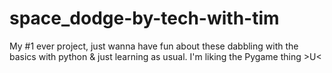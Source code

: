 # space_dodge-by-tech-with-tim
My #1 ever project, just wanna have fun about these dabbling with the basics with python &amp; just learning as usual. I'm liking the Pygame thing  >U&lt;
